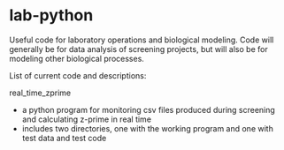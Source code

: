 # lab-python
Useful code for laboratory operations and biological modeling.  Code will generally be for data analysis of screening projects, but will also be for modeling other biological processes.

List of current code and descriptions:

real_time_zprime
  - a python program for monitoring csv files produced during screening and calculating z-prime in real time
  - includes two directories, one with the working program and one with test data and test code
